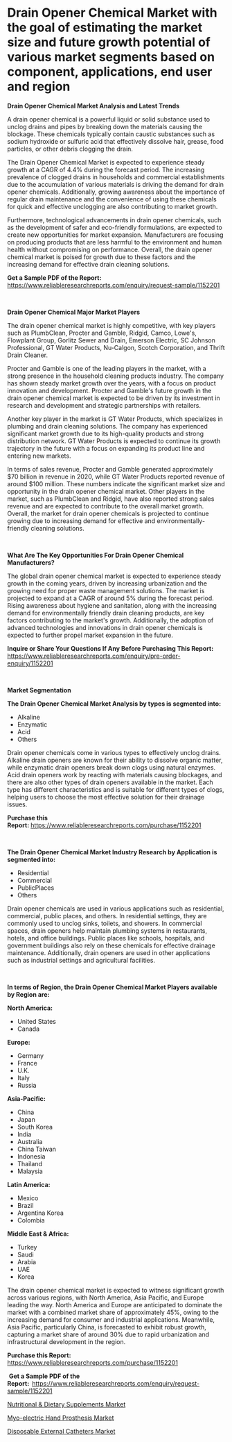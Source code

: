 <p><h1>Drain Opener Chemical Market with the goal of estimating the market size and future growth potential of various market segments based on component, applications, end user and region</h1></p><p><strong>Drain Opener Chemical Market Analysis and Latest Trends</strong></p>
<p><p>A drain opener chemical is a powerful liquid or solid substance used to unclog drains and pipes by breaking down the materials causing the blockage. These chemicals typically contain caustic substances such as sodium hydroxide or sulfuric acid that effectively dissolve hair, grease, food particles, or other debris clogging the drain.</p><p>The Drain Opener Chemical Market is expected to experience steady growth at a CAGR of 4.4% during the forecast period. The increasing prevalence of clogged drains in households and commercial establishments due to the accumulation of various materials is driving the demand for drain opener chemicals. Additionally, growing awareness about the importance of regular drain maintenance and the convenience of using these chemicals for quick and effective unclogging are also contributing to market growth.</p><p>Furthermore, technological advancements in drain opener chemicals, such as the development of safer and eco-friendly formulations, are expected to create new opportunities for market expansion. Manufacturers are focusing on producing products that are less harmful to the environment and human health without compromising on performance. Overall, the drain opener chemical market is poised for growth due to these factors and the increasing demand for effective drain cleaning solutions.</p></p>
<p><strong>Get a Sample PDF of the Report:&nbsp;</strong> <a href="https://www.reliableresearchreports.com/enquiry/request-sample/1152201">https://www.reliableresearchreports.com/enquiry/request-sample/1152201</a></p>
<p>&nbsp;</p>
<p><strong>Drain Opener Chemical Major Market Players</strong></p>
<p><p>The drain opener chemical market is highly competitive, with key players such as PlumbClean, Procter and Gamble, Ridgid, Camco, Lowe's, Flowplant Group, Gorlitz Sewer and Drain, Emerson Electric, SC Johnson Professional, GT Water Products, Nu-Calgon, Scotch Corporation, and Thrift Drain Cleaner.</p><p>Procter and Gamble is one of the leading players in the market, with a strong presence in the household cleaning products industry. The company has shown steady market growth over the years, with a focus on product innovation and development. Procter and Gamble's future growth in the drain opener chemical market is expected to be driven by its investment in research and development and strategic partnerships with retailers.</p><p>Another key player in the market is GT Water Products, which specializes in plumbing and drain cleaning solutions. The company has experienced significant market growth due to its high-quality products and strong distribution network. GT Water Products is expected to continue its growth trajectory in the future with a focus on expanding its product line and entering new markets.</p><p>In terms of sales revenue, Procter and Gamble generated approximately $70 billion in revenue in 2020, while GT Water Products reported revenue of around $100 million. These numbers indicate the significant market size and opportunity in the drain opener chemical market. Other players in the market, such as PlumbClean and Ridgid, have also reported strong sales revenue and are expected to contribute to the overall market growth. Overall, the market for drain opener chemicals is projected to continue growing due to increasing demand for effective and environmentally-friendly cleaning solutions.</p></p>
<p>&nbsp;</p>
<p><strong>What Are The Key Opportunities For Drain Opener Chemical Manufacturers?</strong></p>
<p><p>The global drain opener chemical market is expected to experience steady growth in the coming years, driven by increasing urbanization and the growing need for proper waste management solutions. The market is projected to expand at a CAGR of around 5% during the forecast period. Rising awareness about hygiene and sanitation, along with the increasing demand for environmentally friendly drain cleaning products, are key factors contributing to the market's growth. Additionally, the adoption of advanced technologies and innovations in drain opener chemicals is expected to further propel market expansion in the future.</p></p>
<p><strong>Inquire or Share Your Questions If Any Before Purchasing This Report:</strong> <a href="https://www.reliableresearchreports.com/enquiry/pre-order-enquiry/1152201">https://www.reliableresearchreports.com/enquiry/pre-order-enquiry/1152201</a></p>
<p>&nbsp;</p>
<p><strong>Market Segmentation</strong></p>
<p><strong>The Drain Opener Chemical Market Analysis by types is segmented into:</strong></p>
<p><ul><li>Alkaline</li><li>Enzymatic</li><li>Acid</li><li>Others</li></ul></p>
<p><p>Drain opener chemicals come in various types to effectively unclog drains. Alkaline drain openers are known for their ability to dissolve organic matter, while enzymatic drain openers break down clogs using natural enzymes. Acid drain openers work by reacting with materials causing blockages, and there are also other types of drain openers available in the market. Each type has different characteristics and is suitable for different types of clogs, helping users to choose the most effective solution for their drainage issues.</p></p>
<p><strong>Purchase this Report:&nbsp;</strong><a href="https://www.reliableresearchreports.com/purchase/1152201">https://www.reliableresearchreports.com/purchase/1152201</a></p>
<p>&nbsp;</p>
<p><strong>The Drain Opener Chemical Market Industry Research by Application is segmented into:</strong></p>
<p><ul><li>Residential</li><li>Commercial</li><li>PublicPlaces</li><li>Others</li></ul></p>
<p><p>Drain opener chemicals are used in various applications such as residential, commercial, public places, and others. In residential settings, they are commonly used to unclog sinks, toilets, and showers. In commercial spaces, drain openers help maintain plumbing systems in restaurants, hotels, and office buildings. Public places like schools, hospitals, and government buildings also rely on these chemicals for effective drainage maintenance. Additionally, drain openers are used in other applications such as industrial settings and agricultural facilities.</p></p>
<p>&nbsp;</p>
<p><strong>In terms of Region, the Drain Opener Chemical Market Players available by Region are:</strong></p>
<p>
    <p> <strong> North America: </strong>
        <ul>
            <li>United States</li>
            <li>Canada</li>
        </ul>
        </p> 
    <p> <strong> Europe: </strong>
        <ul>
            <li>Germany</li>
            <li>France</li>
            <li>U.K.</li>
            <li>Italy</li>
            <li>Russia</li>
        </ul>
        </p> 
    <p> <strong> Asia-Pacific: </strong>
        <ul>
            <li>China</li>
            <li>Japan</li>
            <li>South Korea</li>
            <li>India</li>
            <li>Australia</li>
            <li>China Taiwan</li>
            <li>Indonesia</li>
            <li>Thailand</li>
            <li>Malaysia</li>
        </ul>
        </p> 
    <p> <strong> Latin America: </strong>
        <ul>
            <li>Mexico</li>
            <li>Brazil</li>
            <li>Argentina Korea</li>
            <li>Colombia</li>
        </ul>
        </p> 
    <p> <strong> Middle East & Africa: </strong>
        <ul>
            <li>Turkey</li>
            <li>Saudi</li>
            <li>Arabia</li>
            <li>UAE</li>
            <li>Korea</li>
        </ul>
    </p>
    </p>
<p><p>The drain opener chemical market is expected to witness significant growth across various regions, with North America, Asia Pacific, and Europe leading the way. North America and Europe are anticipated to dominate the market with a combined market share of approximately 45%, owing to the increasing demand for consumer and industrial applications. Meanwhile, Asia Pacific, particularly China, is forecasted to exhibit robust growth, capturing a market share of around 30% due to rapid urbanization and infrastructural development in the region.</p></p>
<p><strong>Purchase this Report: </strong><a href="https://www.reliableresearchreports.com/purchase/1152201">https://www.reliableresearchreports.com/purchase/1152201</a></p>
<p>&nbsp;<strong>Get a Sample PDF of the Report:&nbsp;&nbsp;</strong><a href="https://www.reliableresearchreports.com/enquiry/request-sample/1152201">https://www.reliableresearchreports.com/enquiry/request-sample/1152201</a></p>
<p><strong></strong></p>
<p><p><a href="https://view.publitas.com/reportprime-1/nutritional-dietary-supplements-market-furnish-information-about-market-size-market-share-market-dynamics-and-projections-spanning-from-2023-to-2030/">Nutritional & Dietary Supplements Market</a></p><p><a href="https://view.publitas.com/reportprime-1/myo-electric-hand-prosthesis-market-provides-detailed-segmentation-of-this-market-based-on-type-application-and-region-and-forecast-for-the-period-from-2023-2030/">Myo-electric Hand Prosthesis Market</a></p><p><a href="https://view.publitas.com/reportprime-1/disposable-external-catheters-market-research-report-reveals-the-latest-trends-and-opportunities-of-this-market-for-period-from-2023-2030/">Disposable External Catheters Market</a></p></p>
